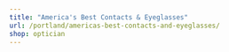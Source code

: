 ```yaml
---
title: "America's Best Contacts & Eyeglasses"
url: /portland/americas-best-contacts-and-eyeglasses/
shop: optician
---
```

